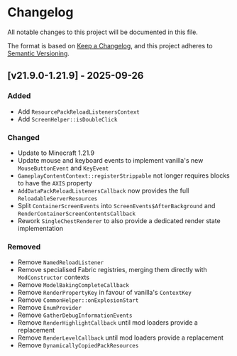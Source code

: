 # Changelog

All notable changes to this project will be documented in this file.

The format is based on [Keep a Changelog](https://keepachangelog.com/en/1.1.0/),
and this project adheres to [Semantic Versioning](https://semver.org/spec/v2.0.0.html).

## [v21.9.0-1.21.9] - 2025-09-26

### Added

- Add `ResourcePackReloadListenersContext`
- Add `ScreenHelper::isDoubleClick`

### Changed

- Update to Minecraft 1.21.9
- Update mouse and keyboard events to implement vanilla's new `MouseButtonEvent` and `KeyEvent`
- `GameplayContentContext::registerStrippable` not longer requires blocks to have the `AXIS` property
- `AddDataPackReloadListenersCallback` now provides the full `ReloadableServerResources`
- Split `ContainerScreenEvents` into `ScreenEvents$AfterBackground` and `RenderContainerScreenContentsCallback`
- Rework `SingleChestRenderer` to also provide a dedicated render state implementation

### Removed

- Remove `NamedReloadListener`
- Remove specialised Fabric registries, merging them directly with `ModConstructor` contexts
- Remove `ModelBakingCompleteCallback`
- Remove `RenderPropertyKey` in favour of vanilla's `ContextKey`
- Remove `CommonHelper::onExplosionStart`
- Remove `EnumProvider`
- Remove `GatherDebugInformationEvents`
- Remove `RenderHighlightCallback` until mod loaders provide a replacement
- Remove `RenderLevelCallback` until mod loaders provide a replacement
- Remove `DynamicallyCopiedPackResources`

